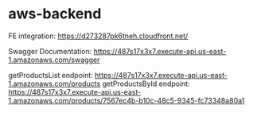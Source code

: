 # aws-backend

FE integration: https://d273287pk6tneh.cloudfront.net/

Swagger Documentation: https://487s17x3x7.execute-api.us-east-1.amazonaws.com/swagger

getProductsList endpoint: https://487s17x3x7.execute-api.us-east-1.amazonaws.com/products
getProductsById endpoint: https://487s17x3x7.execute-api.us-east-1.amazonaws.com/products/7567ec4b-b10c-48c5-9345-fc73348a80a1
